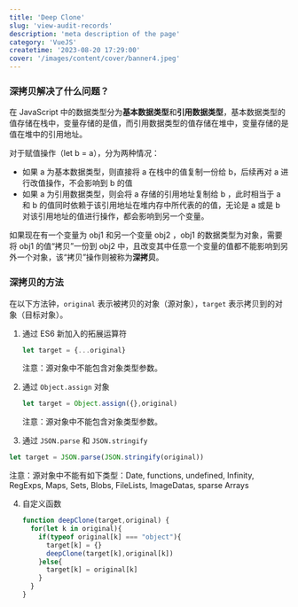 ```yaml
---
title: 'Deep Clone'
slug: 'view-audit-records'
description: 'meta description of the page'
category: 'VueJS'
createtime: '2023-08-20 17:29:00'
cover: '/images/content/cover/banner4.jpeg'
---
```


### 深拷贝解决了什么问题？

在 JavaScript 中的数据类型分为**基本数据类型**和**引用数据类型**，基本数据类型的值存储在栈中，变量存储的是值，而引用数据类型的值存储在堆中，变量存储的是值在堆中的引用地址。

对于赋值操作（let b =  a），分为两种情况：

- 如果 a 为基本数据类型，则直接将 a 在栈中的值复制一份给 b，后续再对 a 进行改值操作，不会影响到 b 的值
- 如果 a 为引用数据类型，则会将 a 存储的引用地址复制给 b ，此时相当于 a 和 b 的值同时依赖于该引用地址在堆内存中所代表的的值，无论是 a 或是 b 对该引用地址的值进行操作，都会影响到另一个变量。

如果现在有一个变量为 obj1 和另一个变量 obj2 ，obj1 的数据类型为对象，需要将 obj1 的值“拷贝”一份到 obj2 中，且改变其中任意一个变量的值都不能影响到另外一个对象，该“拷贝”操作则被称为**深拷贝**。

### 深拷贝的方法

在以下方法钟，`original` 表示被拷贝的对象（源对象），`target` 表示拷贝到的对象（目标对象）。

1. 通过 ES6 新加入的拓展运算符

   ```javascript
   let target = {...original}
   ```

   注意：源对象中不能包含对象类型参数。

2. 通过 `Object.assign` 对象

   ```javascript
   let target = Object.assign({},original)
   ```

   注意：源对象中不能包含对象类型参数。

3.  通过 `JSON.parse` 和 `JSON.stringify`

   ```javascript
   let target = JSON.parse(JSON.stringify(original))
   ```

   注意：源对象中不能有如下类型：Date, functions, undefined, Infinity, RegExps, Maps, Sets, Blobs, FileLists, ImageDatas, sparse Arrays

4. 自定义函数

   ```javascript
   function deepClone(target,original) { 
     for(let k in original){
       if(typeof original[k] === "object"){
         target[k] = {}
         deepClone(target[k],original[k])
       }else{
         target[k] = original[k]
       }
     }
   }
   ```

   
